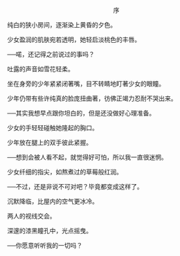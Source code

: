 <p align="center">序</p>

纯白的狭小房间，逐渐染上黄昏的夕色。

少女盈润的肌肤宛若透明，她轻启淡桃色的丰唇。

──喏，还记得之前说过的事吗？

吐露的声音如雪花轻柔。

坐在身旁的少年紧紧闭著嘴，目不转睛地盯著少女的眼瞳。

少年仍带有些许纯真的脸庞扭曲著，彷佛正竭力忍耐不哭出来。

──其实我想早点跟你坦白的，但是还没做好心理准备。

少女的手轻轻碰触她隆起的胸口。

少年放在腿上的双手彼此紧握。

──想到会被人看不起，就觉得好可怕，所以我一直很迷惘。

少女纤细的指尖，如熬煮过的草莓般红润。

──不过，还是非说不可对吧？毕竟都变成这样了。

沉默降临，比屋内的空气更冰冷。

两人的视线交会。

深邃的漆黑瞳孔中，光点摇曳。

──你愿意听听我的一切吗？

